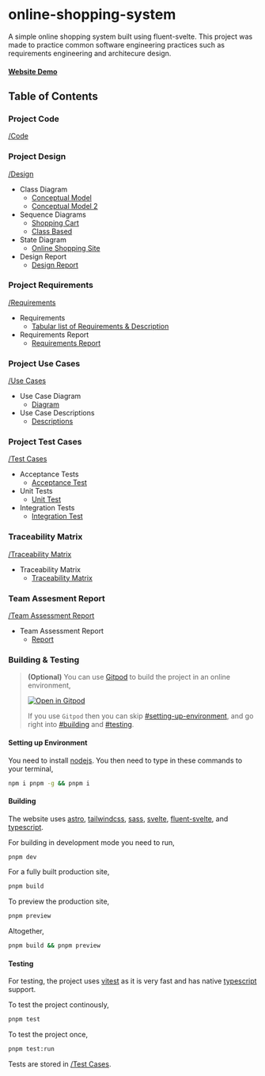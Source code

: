 # online-shopping-system
A simple online shopping system built using fluent-svelte.
This project was made to practice common software engineering practices such as requirements engineering and architecure design.

#### [Website Demo](https://fluent-shop.netlify.app/)

## Table of Contents  

### Project Code
[/Code](/Code)

### Project Design
[/Design](/Design)
  - Class Diagram
    - [Conceptual Model](/Design/Class%20model.pdf)
    - [Conceptual Model 2](/Design/Conceptual%20Model2.jpg)
  - Sequence Diagrams
    - [Shopping Cart](/Design/SequenceDiagram.jpg)
    - [Class Based](/Design/Sequence%20Diagram%20Final1.jpg)
  - State Diagram
    - [Online Shopping Site](/Design/StateDiagram.jpg)
  - Design Report
    - [Design Report](/Design/Design%20Review%20Report.pdf)

### Project Requirements
[/Requirements](/Requirements)
  - Requirements
    - [Tabular list of Requirements & Description](/Requirements/Tabular%20List%20of%20Requirements.pdf)
  - Requirements Report
    - [Requirements Report](/Requirements/Requirement%20Report.pdf)

### Project Use Cases
[/Use Cases](/Use%20Cases)
  - Use Case Diagram
    - [Diagram](/Use%20Cases/Requirement%20Diagram%20and%20Use%20Case1.jpg)
  - Use Case Descriptions
    - [Descriptions](/Use%20Cases/Use%20Case%20Description.pdf)

### Project Test Cases
[/Test Cases](/Test%20Case)
  - Acceptance Tests
      - [Acceptance Test](/Test%20Case/Acceptance%20tests.pdf)
  - Unit Tests
      - [Unit Test](/Test%20Case/unit)
  - Integration Tests
      - [Integration Test](/Test%20Case/integration)

### Traceability Matrix
[/Traceability Matrix](/Traceability%20Matrix)
  - Traceability Matrix
    - [Traceability Matrix](/Traceability%20Matrix/Traceability%20Matrix.pdf)

### Team Assesment Report
[/Team Assessment Report](/Team%20Assessment%20Report)
  - Team Assessment Report
    - [Report](/Team%20Assessment%20Report/Team%20Assesment%20Report.pdf)

### Building & Testing

> **(Optional)** You can use [Gitpod](https://gitpod.io) to build the project in an online environment,
> 
> [![Open in Gitpod](https://gitpod.io/button/open-in-gitpod.svg)](https://gitpod.io/#https://github.com/Winter22SOFE2720/online-shopping-system)
> 
> If you use `Gitpod` then you can skip [#setting-up-environment](#setting-up-environment), and go right into [#building](#building) and [#testing](#testing).

#### Setting up Environment
You need to install [nodejs](https://nodejs.org/en/). 
You then need to type in these commands to your terminal,
```bash
npm i pnpm -g && pnpm i
```

#### Building
The website uses [astro](https://astro.build), [tailwindcss](https://tailwindcss.com/), [sass](https://sass-lang.com/), [svelte](https://svelte.dev/), [fluent-svelte](https://fluent-svelte.vercel.app/), and [typescript](https://www.typescriptlang.org/). 

For building in development mode you need to run,
```bash
pnpm dev
```

For a fully built production site,
```bash
pnpm build
```

To preview the production site,
```bash
pnpm preview
```

Altogether,
```bash
pnpm build && pnpm preview
```

#### Testing
For testing, the project uses [vitest](https://vitest.dev/) as it is very fast and has native [typescript](https://www.typescriptlang.org/) support.

To test the project continously,
```bash
pnpm test
```
To test the project once,
```bash
pnpm test:run
```

Tests are stored in [/Test Cases](/Test%20Case).
